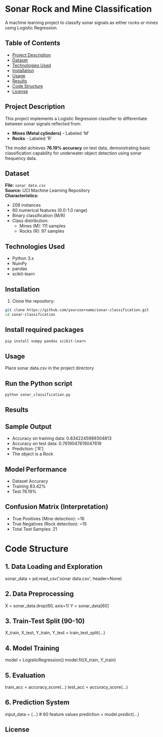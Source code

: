 # Sonar Rock and Mine Classification

A machine learning project to classify sonar signals as either rocks or mines using Logistic Regression.

## Table of Contents
- [Project Description](#project-description)
- [Dataset](#dataset)
- [Technologies Used](#technologies-used)
- [Installation](#installation)
- [Usage](#usage)
- [Results](#results)
- [Code Structure](#code-structure)
- [License](#license)

## Project Description
This project implements a Logistic Regression classifier to differentiate between sonar signals reflected from:
- **Mines (Metal cylinders)** - Labeled 'M'
- **Rocks** - Labeled 'R'

The model achieves **76.19% accuracy** on test data, demonstrating basic classification capability for underwater object detection using sonar frequency data.

## Dataset
**File:** `sonar data.csv`  
**Source:** UCI Machine Learning Repository  
**Characteristics:**
- 208 instances
- 60 numerical features (0.0-1.0 range)
- Binary classification (M/R)
- Class distribution:
  - Mines (M): 111 samples
  - Rocks (R): 97 samples

## Technologies Used
- Python 3.x
- NumPy
- pandas
- scikit-learn

## Installation
1. Clone the repository:
```sh
git clone https://github.com/yourusername/sonar-classification.git
cd sonar-classification
```
## Install required packages
```sh
pip install numpy pandas scikit-learn
```
## Usage
Place sonar data.csv in the project directory

## Run the Python script
```sh
python sonar_classification.py
```
## Results
## Sample Output
- Accuracy on training data:  0.8342245989304813
- Accuracy on test data:  0.7619047619047619
- Prediction: ['R']
- The object is a Rock

## Model Performance
- Dataset	Accuracy
- Training	83.42%
- Test	76.19%

## Confusion Matrix (Interpretation)
- True Positives (Mine detection): ~16
- True Negatives (Rock detection): ~15
- Total Test Samples: 21

# Code Structure
## 1. Data Loading and Exploration
sonar_data = pd.read_csv('sonar data.csv', header=None)

## 2. Data Preprocessing
X = sonar_data.drop(60, axis=1)
Y = sonar_data[60]

## 3. Train-Test Split (90-10)
X_train, X_test, Y_train, Y_test = train_test_split(...)

## 4. Model Training
model = LogisticRegression()
model.fit(X_train, Y_train)

## 5. Evaluation
train_acc = accuracy_score(...)
test_acc = accuracy_score(...)

## 6. Prediction System
input_data = (...)  # 60 feature values
prediction = model.predict(...)

## License
